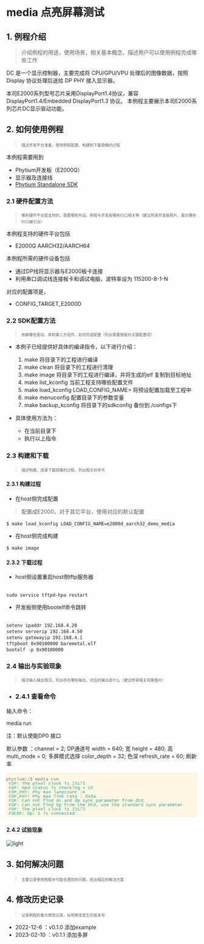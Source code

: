 # media 点亮屏幕测试

## 1. 例程介绍

>介绍例程的用途，使用场景，相关基本概念，描述用户可以使用例程完成哪些工作

DC 是一个显示控制器，主要完成将 CPU/GPU/VPU 处理后的图像数据，按照 Display 协议处理后送给 DP PHY 接入显示器。

本司E2000系列型号芯片采用DisplayPort1.4协议，兼容 DisplayPort1.4/Embedded DisplayPort1.3 协议。
本例程主要展示本司E2000系列芯片DC显示驱动功能。

## 2. 如何使用例程

><font size="1">描述开发平台准备，使用例程配置，构建和下载镜像的过程</font><br />

本例程需要用到

- Phytium开发板（E2000Q）
- 显示器及连接线
- [Phytium Standalone SDK](https://gitee.com/phytium_embedded/phytium-standalone-sdk)

### 2.1 硬件配置方法

><font size="1">哪些硬件平台是支持的，需要哪些外设，例程与开发板哪些IO口相关等（建议附录开发板照片，展示哪些IO口被引出）</font><br />

本例程支持的硬件平台包括

- E2000Q AARCH32/AARCH64

本例程所需的硬件设备包括

- 通过DP线将显示器与E2000板卡连接
- 利用串口调试线连接板卡和调试电脑，波特率设为 115200-8-1-N

对应的配置项是，

- CONFIG_TARGET_E2000D

### 2.2 SDK配置方法

><font size="1">依赖哪些驱动、库和第三方组件，如何完成配置（列出需要使能的关键配置项）</font><br />

- 本例子已经提供好具体的编译指令，以下进行介绍：
    1. make 将目录下的工程进行编译
    2. make clean  将目录下的工程进行清理
    3. make image   将目录下的工程进行编译，并将生成的elf 复制到目标地址
    4. make list_kconfig 当前工程支持哪些配置文件
    5. make load_kconfig LOAD_CONFIG_NAME=<kconfig configuration files>  将预设配置加载至工程中
    6. make menuconfig   配置目录下的参数变量
    7. make backup_kconfig 将目录下的sdkconfig 备份到./configs下


- 具体使用方法为：
  - 在当前目录下
  - 执行以上指令

### 2.3 构建和下载

><font size="1">描述构建、烧录下载镜像的过程，列出相关的命令</font><br />

#### 2.3.1 构建过程

- 在host侧完成配置

>配置成E2000，对于其它平台，使用对应的默认配置
```
$ make load_kconfig LOAD_CONFIG_NAME=e2000d_aarch32_demo_media
```
- 在host侧完成构建

```
$ make image
```
#### 2.3.2 下载过程

- host侧设置重启host侧tftp服务器
```

sudo service tftpd-hpa restart

```

- 开发板侧使用bootelf命令跳转
```

setenv ipaddr 192.168.4.20  
setenv serverip 192.168.4.50
setenv gatewayip 192.168.4.1
tftpboot 0x90100000 baremetal.elf
bootelf -p 0x90100000

```

### 2.4 输出与实验现象

><font size="1">描述输入输出情况，列出存在哪些输出，对应的输出是什么（建议附录相关现象图片）</font><br />

- ### 2.4.1 查看命令

输入命令： 

media run

注：默认使能DP0 接口

默认参数  ：channel = 2;                   DP通道号
           width = 640;                   宽
           height = 480;                  高
           multi_mode = 0;                多屏模式选择
           color_depth = 32;              色深
           refresh_rate = 60;             刷新率

![cmd run media](fig/media_run.png)


#### 2.4.2 试验现象

![light](fig/light_screen.jpg)

## 3. 如何解决问题

><font size="1">主要记录使用例程中可能会遇到的问题，给出相应的解决方案</font><br />


## 4. 修改历史记录

><font size="1">记录例程的重大修改记录，标明修改发生的版本号 </font><br />

- 2022-12-6 ：v0.1.0 添加example
- 2023-02-10 ：v0.1.1 添加多屏

